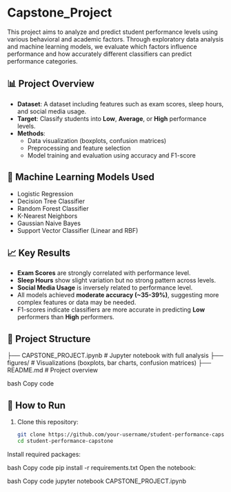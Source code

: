 # Capstone_Project
This project aims to analyze and predict student performance levels using various behavioral and academic factors. Through exploratory data analysis and machine learning models, we evaluate which factors influence performance and how accurately different classifiers can predict performance categories.

## 📊 Project Overview

- **Dataset**: A dataset including features such as exam scores, sleep hours, and social media usage.
- **Target**: Classify students into **Low**, **Average**, or **High** performance levels.
- **Methods**:
  - Data visualization (boxplots, confusion matrices)
  - Preprocessing and feature selection
  - Model training and evaluation using accuracy and F1-score

## 🧪 Machine Learning Models Used

- Logistic Regression
- Decision Tree Classifier
- Random Forest Classifier
- K-Nearest Neighbors
- Gaussian Naive Bayes
- Support Vector Classifier (Linear and RBF)

## 📈 Key Results

- **Exam Scores** are strongly correlated with performance level.
- **Sleep Hours** show slight variation but no strong pattern across levels.
- **Social Media Usage** is inversely related to performance level.
- All models achieved **moderate accuracy (~35-39%)**, suggesting more complex features or data may be needed.
- F1-scores indicate classifiers are more accurate in predicting **Low** performers than **High** performers.

## 📁 Project Structure

├── CAPSTONE_PROJECT.ipynb # Jupyter notebook with full analysis
├── figures/ # Visualizations (boxplots, bar charts, confusion matrices)
├── README.md # Project overview

bash
Copy code

## 🔧 How to Run

1. Clone this repository:
   ```bash
   git clone https://github.com/your-username/student-performance-capstone.git
   cd student-performance-capstone
Install required packages:

bash
Copy code
pip install -r requirements.txt
Open the notebook:

bash
Copy code
jupyter notebook CAPSTONE_PROJECT.ipynb
